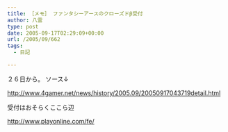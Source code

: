 ```yaml
---
title: ［メモ］ ファンタシーアースのクローズドβ受付
author: 八雲
type: post
date: 2005-09-17T02:29:09+00:00
url: /2005/09/662
tags:
  - 日記

---
```

２６日から。 ソース↓
  
http://www.4gamer.net/news/history/2005.09/20050917043719detail.html

受付はおそらくここら辺
  
http://www.playonline.com/fe/
